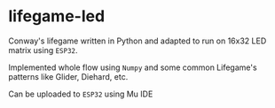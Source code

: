 # lifegame-led
Conway's lifegame written in Python and adapted to run on 16x32 LED matrix using `ESP32`.

Implemented whole flow using `Numpy` and some common Lifegame's patterns like Glider, Diehard, etc.

Can be uploaded to `ESP32` using Mu IDE

